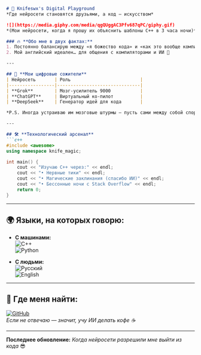 ```markdown
# 🚀 Knifeswx's Digital Playground  
*Где нейросети становятся друзьями, а код — искусством*  

![](https://media.giphy.com/media/qgQUggAC3Pfv687qPC/giphy.gif)  
*(Мои нейросети, когда я прошу их объяснить шаблоны C++ в 3 часа ночи)*  

### 🔥 **Обо мне в двух фактах:**  
1. Постоянно балансирую между «я божество кода» и «как это вообще компилируется?!»  
2. Мой английский идеален… для общения с компиляторами и ИИ 🤖  

---

## 🧠 **Мои цифровые сожители**  
| Нейросеть       | Роль                          |  
|-----------------|-------------------------------|  
| **Grok**        | Мозг-усилитель 9000           |  
| **ChatGPT**     | Виртуальный ко-пилот          |  
| **DeepSeek**    | Генератор идей для кода       |  

*P.S. Иногда устраиваю им мозговые штурмы — пусть сами между собой спорят* 💥  

---

## 🛠️ **Технологический арсенал**  
```c++
#include <awesome>  
using namespace knife_magic;  

int main() {  
    cout << "Изучаю C++ через:" << endl;  
    cout << "• Нервные тики" << endl;  
    cout << "• Магические заклинания (спасибо ИИ)" << endl;  
    cout << "• Бессонные ночи с Stack Overflow" << endl;  
    return 0;  
}
```

---

## 🌍 **Языки, на которых говорю:**  
- **С машинами:**  
  ![C++](https://img.shields.io/badge/C++-Black?style=flat&logo=cplusplus&logoColor=00599C)  
  ![Python](https://img.shields.io/badge/Python-FFD43B?style=flat&logo=python&logoColor=blue)  

- **С людьми:**  
  ![Русский](https://img.shields.io/badge/Русский-родной-important)  
  ![English](https://img.shields.io/badge/English-C1-success)  

---

## 📍 **Где меня найти:**  
[![GitHub](https://img.shields.io/badge/-Knifeswx-black?style=for-the-badge&logo=github)](https://github.com/Knifeswx)  
*Если не отвечаю — значит, учу ИИ делать кофе ☕*

---

**Последнее обновление:** *Когда нейросети разрешили мне выйти из кода* 😎  
```  

